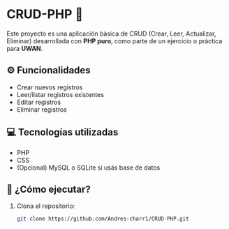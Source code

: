 # CRUD-PHP 🧾

Este proyecto es una aplicación básica de CRUD (Crear, Leer, Actualizar, Eliminar) desarrollada con **PHP puro**, como parte de un ejercicio o práctica para **UWAN**.



## ⚙️ Funcionalidades

- Crear nuevos registros
- Leer/listar registros existentes
- Editar registros
- Eliminar registros

## 💻 Tecnologías utilizadas

- PHP
- CSS
- (Opcional) MySQL o SQLite si usás base de datos

## 🚀 ¿Cómo ejecutar?

1. Clona el repositorio:
   ```bash
   git clone https://github.com/Andres-charr1/CRUD-PHP.git
